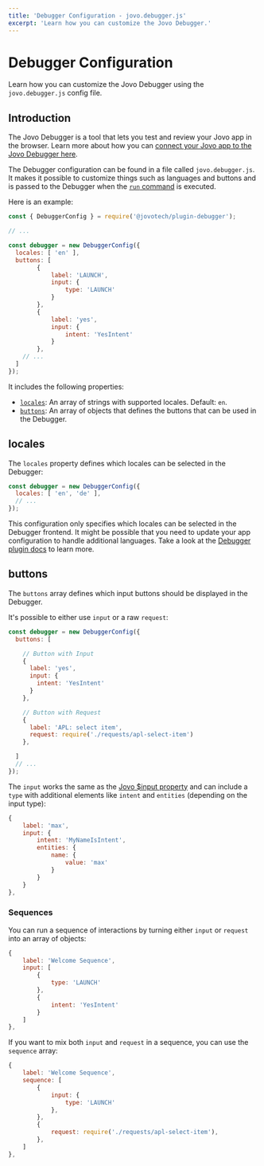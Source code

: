 ```yaml
---
title: 'Debugger Configuration - jovo.debugger.js'
excerpt: 'Learn how you can customize the Jovo Debugger.'
---
```


# Debugger Configuration

Learn how you can customize the Jovo Debugger using the `jovo.debugger.js` config file.

## Introduction

The Jovo Debugger is a tool that lets you test and review your Jovo app in the browser. Learn more about how you can [connect your Jovo app to the Jovo Debugger here](https://v4.jovo.tech/docs/debugger).

The Debugger configuration can be found in a file called `jovo.debugger.js`. It makes it possible to customize things such as languages and buttons and is passed to the Debugger when the [`run` command](https://v4.jovo.tech/docs/run-command) is executed.

Here is an example:

```js
const { DebuggerConfig } = require('@jovotech/plugin-debugger');

// ...

const debugger = new DebuggerConfig({
  locales: [ 'en' ],
  buttons: [
		{
			label: 'LAUNCH',
			input: {
				type: 'LAUNCH'
			}
		},
		{
			label: 'yes',
			input: {
				intent: 'YesIntent'
			}
		},
    // ...
  ]
});
```

It includes the following properties:

- [`locales`](#locales): An array of strings with supported locales. Default: `en`.
- [`buttons`](#buttons): An array of objects that defines the buttons that can be used in the Debugger.


## locales

The `locales` property defines which locales can be selected in the Debugger:

```js
const debugger = new DebuggerConfig({
  locales: [ 'en', 'de' ],
  // ...
});
```

This configuration only specifies which locales can be selected in the Debugger frontend. It might be possible that you need to update your app configuration to handle additional languages. Take a look at the [Debugger plugin docs](https://v4.jovo.tech/docs/debugger#nlu) to learn more.

## buttons

The `buttons` array defines which input buttons should be displayed in the Debugger.

It's possible to either use `input` or a raw `request`:

```js
const debugger = new DebuggerConfig({
  buttons: [

    // Button with Input
    {
      label: 'yes',
      input: {
        intent: 'YesIntent'
      }
    },

    // Button with Request
    {
      label: 'APL: select item',
      request: require('./requests/apl-select-item')
    },

  ]
  // ...
});
```

The `input` works the same as the [Jovo $input property](https://v4.jovo.tech/docs/input) and can include a `type` with additional elements like `intent` and `entities` (depending on the input type):

```js
{
	label: 'max',
	input: {
		intent: 'MyNameIsIntent',
		entities: {
			name: {
				value: 'max'
			}
		}
	}
},
```

### Sequences

You can run a sequence of interactions by turning either `input` or `request` into an array of objects:

```js
{
	label: 'Welcome Sequence',
	input: [
		{
			type: 'LAUNCH'
		},
		{
			intent: 'YesIntent'
		}
	]
},
```

If you want to mix both `input` and `request` in a sequence, you can use the `sequence` array:

```js
{
	label: 'Welcome Sequence',
	sequence: [
		{
			input: {
				type: 'LAUNCH'
			},
		},
		{
			request: require('./requests/apl-select-item'),
		},
	]
},
```